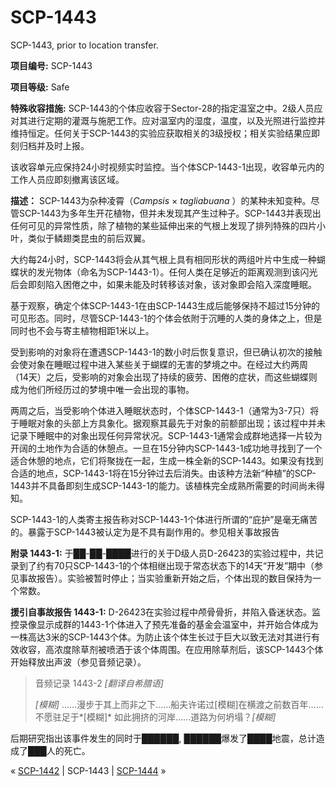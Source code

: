 # SCP-1443
                        




SCP-1443, prior to location transfer.



**项目编号:**  SCP-1443

**项目等级:**  Safe

**特殊收容措施:**  SCP-1443的个体应收容于Sector-28的指定温室之中。2级人员应对其进行定期的灌溉与施肥工作。应对温室内的湿度，温度，以及光照进行监控并维持恒定。任何关于SCP-1443的实验应获取相关的3级授权；相关实验结果应即刻归档并及时上报。

该收容单元应保持24小时视频实时监控。当个体SCP-1443-1出现，收容单元内的工作人员应即刻撤离该区域。

**描述：** SCP-1443为杂种凌霄（*Campsis*  × *tagliabuana* ）的某种未知变种。尽管SCP-1443为多年生开花植物，但并未发现其产生过种子。SCP-1443并表现出任何可见的异常性质，除了植物的某些延伸出来的气根上发现了排列特殊的四片小叶，类似于鳞翅类昆虫的前后双翼。

大约每24小时，SCP-1443将会从其气根上具有相同形状的两组叶片中生成一种蝴蝶状的发光物体（命名为SCP-1443-1）。任何人类在足够近的距离观测到该闪光后会即刻陷入困倦之中，如果未能及时转移该对象，该对象即会陷入深度睡眠。

基于观察，确定个体SCP-1443-1在由SCP-1443生成后能够保持不超过15分钟的可见形态。同时，尽管SCP-1443-1的个体会依附于沉睡的人类的身体之上，但是同时也不会与寄主植物相距1米以上。

受到影响的对象将在遭遇SCP-1443-1的数小时后恢复意识，但已确认初次的接触会使对象在睡眠过程中进入某些关于蝴蝶的无害的梦境之中。在经过大约两周（14天）之后，受影响的对象会出现了持续的疲劳、困倦的症状，而这些蝴蝶则成为他们所经历过的梦境中唯一会出现的事物。

两周之后，当受影响个体进入睡眠状态时，个体SCP-1443-1（通常为3-7只）将于睡眠对象的头部上方具象化。据观察其最先于对象的前额部出现；该过程中并未记录下睡眠中的对象出现任何异常状况。SCP-1443-1通常会成群地选择一片较为开阔的土地作为合适的休憩点。一旦在15分钟内SCP-1443-1成功地寻找到了一个适合休憩的地点，它们将聚拢在一起，生成一株全新的SCP-1443。如果没有找到合适的地点，SCP-1443-1将在15分钟过去后消失。由该种方法新“种植”的SCP-1443并不具备即刻生成SCP-1443-1的能力。该植株完全成熟所需要的时间尚未得知。

SCP-1443-1的人类寄主报告称对SCP-1443-1个体进行所谓的“庇护”是毫无痛苦的。暴露于SCP-1443被认定为是不具有副作用的。参见相关事故报告

**附录 1443-1:** 于██-██-████进行的关于D级人员D-26423的实验过程中，共记录到了约有70只SCP-1443-1的个体相继出现于常态状态下的14天“开发”期中（参见事故报告）。实验被暂时停止；当实验重新开始之后，个体出现的数目保持为一个常数。

**援引自事故报告 1443-1:** D-26423在实验过程中颅骨骨折，并陷入昏迷状态。监控录像显示成群的1443-1个体进入了预先准备的基金会温室中，并开始合体成为一株高达3米的SCP-1443个体。为防止该个体生长过于巨大以致无法对其进行有效收容，高浓度除草剂被喷洒于该个体周围。在应用除草剂后，该SCP-1443个体开始释放出声波（参见音频记录）。


> 音频记录 1443-2 *[翻译自希腊语]* 
> 
> *[模糊]* ……漫步于其上而非之下……船夫许诺过[模糊]在横渡之前数百年……不愿驻足于*[模糊]* 如此拥挤的河岸……道路为何坍塌？*[模糊]* 
> 

后期研究指出该事件发生的同时于██████, ██████爆发了████地震，总计造成了███人的死亡。



« [SCP-1442](/scp-1442) | SCP-1443 | <a shape='rect' class='newpage' href='/scp-1444'>SCP-1444</a> »





                    